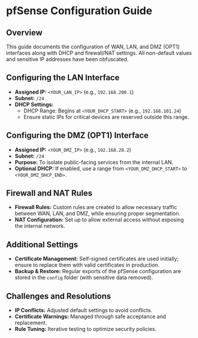 # pfSense Configuration Guide

## Overview
This guide documents the configuration of WAN, LAN, and DMZ (OPT1) interfaces along with DHCP and firewall/NAT settings. All non-default values and sensitive IP addresses have been obfuscated.

## Configuring the LAN Interface
- **Assigned IP:** `<YOUR_LAN_IP>` (e.g., `192.168.200.1`)
- **Subnet:** `/24`
- **DHCP Settings:**
  - DHCP Range: Begins at `<YOUR_DHCP_START>` (e.g., `192.168.101.24`)
  - Ensure static IPs for critical devices are reserved outside this range.

## Configuring the DMZ (OPT1) Interface
- **Assigned IP:** `<YOUR_DMZ_IP>` (e.g., `192.168.28.2`)
- **Subnet:** `/24`
- **Purpose:** To isolate public-facing services from the internal LAN.
- **Optional DHCP:** If enabled, use a range from `<YOUR_DMZ_DHCP_START>` to `<YOUR_DMZ_DHCP_END>`.

## Firewall and NAT Rules
- **Firewall Rules:** Custom rules are created to allow necessary traffic between WAN, LAN, and DMZ, while ensuring proper segmentation.
- **NAT Configuration:** Set up to allow external access without exposing the internal network.

## Additional Settings
- **Certificate Management:** Self-signed certificates are used initially; ensure to replace them with valid certificates in production.
- **Backup & Restore:** Regular exports of the pfSense configuration are stored in the `config` folder (with sensitive data removed).

## Challenges and Resolutions
- **IP Conflicts:** Adjusted default settings to avoid conflicts.
- **Certificate Warnings:** Managed through safe acceptance and replacement.
- **Rule Tuning:** Iterative testing to optimize security policies.
